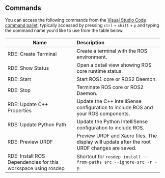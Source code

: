 ## Commands

You can access the following commands from the [Visual Studio Code command pallet](https://code.visualstudio.com/docs/getstarted/userinterface#_command-palette), typically accessed by pressing `ctrl` + `shift` + `p` and typing the command name you'd like to use from the table below.

| Name | Description |
|---|:---|
| RDE: Create Terminal | Create a terminal with the ROS environment. |
| RDE: Show Status | Open a detail view showing ROS core runtime status. |
| RDE: Start | Start ROS1 core or ROS2 Daemon. |
| RDE: Stop  | Terminate ROS core or ROS2 Daemon. |
| RDE: Update C++ Properties | Update the C++ IntelliSense configuration to include ROS and your ROS components. |
| RDE: Update Python Path | Update the Python IntelliSense configuration to include ROS. |
| RDE: Preview URDF | Preview URDF and Xacro files. The display will update after the root URDF changes are saved. |
| RDE: Install ROS Dependencies for this workspace using rosdep | Shortcut for `rosdep install --from-paths src --ignore-src -r -y`. |
